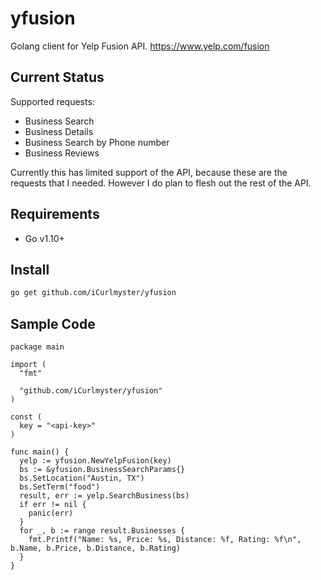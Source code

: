 # yfusion
Golang client for Yelp Fusion API. https://www.yelp.com/fusion

## Current Status

Supported requests:
- Business Search
- Business Details
- Business Search by Phone number
- Business Reviews

Currently this has limited support of the API, because these are the requests that I needed.
However I do plan to flesh out the rest of the API.

## Requirements

- Go v1.10+

## Install

```bash
go get github.com/iCurlmyster/yfusion
```

## Sample Code

```golang
package main

import (
  "fmt"

  "github.com/iCurlmyster/yfusion"
)

const (
  key = "<api-key>"
)

func main() {
  yelp := yfusion.NewYelpFusion(key)
  bs := &yfusion.BusinessSearchParams{}
  bs.SetLocation("Austin, TX")
  bs.SetTerm("food")
  result, err := yelp.SearchBusiness(bs)
  if err != nil {
    panic(err)
  }
  for _, b := range result.Businesses {
    fmt.Printf("Name: %s, Price: %s, Distance: %f, Rating: %f\n", b.Name, b.Price, b.Distance, b.Rating)
  }
}
```

